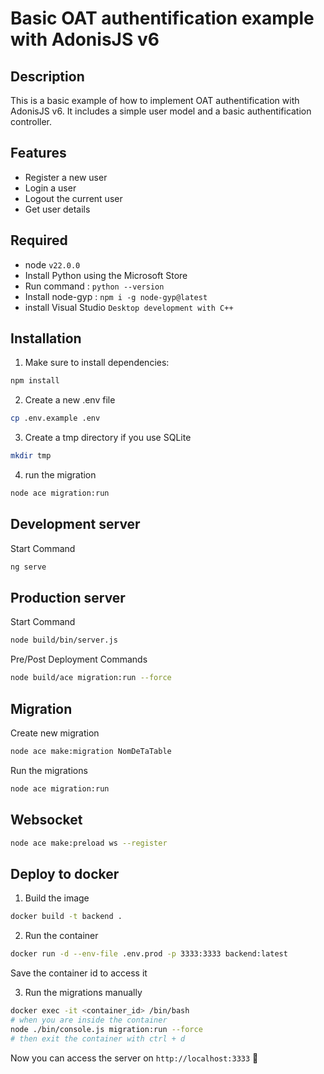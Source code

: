 # Basic OAT authentification example with AdonisJS v6

## Description
This is a basic example of how to implement OAT authentification with AdonisJS v6. It includes a simple user model and a basic authentification controller.

## Features
- Register a new user
- Login a user
- Logout the current user
- Get user details

## Required
- node ```v22.0.0```
- Install Python using the Microsoft Store
- Run command : ```python --version```
- Install node-gyp : ```npm i -g node-gyp@latest```
- install Visual Studio ```Desktop development with C++```

## Installation

1. Make sure to install dependencies:

```bash
npm install
```

2. Create a new .env file
```bash
cp .env.example .env
```

3. Create a tmp directory if you use SQLite
```bash
mkdir tmp
```

4. run the migration
```bash
node ace migration:run
```

## Development server

Start Command

```bash
ng serve
```

## Production server

Start Command

```bash
node build/bin/server.js
```

Pre/Post Deployment Commands

```bash
node build/ace migration:run --force
```

## Migration

Create new migration

```bash
node ace make:migration NomDeTaTable
```

Run the migrations

```bash
node ace migration:run
```

## Websocket

```bash
node ace make:preload ws --register
```

## Deploy to docker

1. Build the image
```bash
docker build -t backend .
```

2. Run the container
```bash
docker run -d --env-file .env.prod -p 3333:3333 backend:latest
```
Save the container id to access it

3. Run the migrations manually
```bash
docker exec -it <container_id> /bin/bash
# when you are inside the container
node ./bin/console.js migration:run --force
# then exit the container with ctrl + d
```

Now you can access the server on `http://localhost:3333` 🚀
